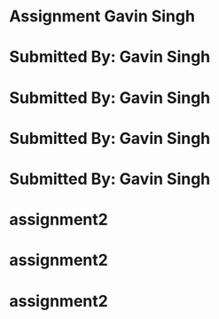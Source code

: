 # Assignment Gavin Singh
# Submitted By: Gavin Singh
# Submitted By: Gavin Singh
# Submitted By: Gavin Singh
# Submitted By: Gavin Singh
# assignment2
# assignment2
# assignment2
